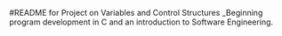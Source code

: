 #README for Project on Variables and Control Structures
_Beginning program development in C and an introduction to Software Engineering.
